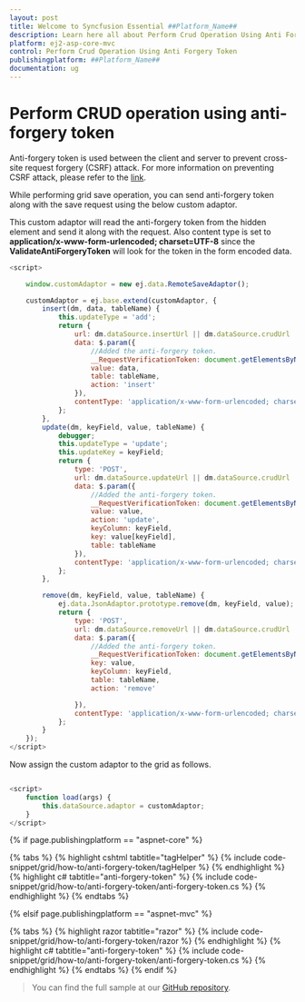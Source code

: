 ```yaml
---
layout: post
title: Welcome to Syncfusion Essential ##Platform_Name##
description: Learn here all about Perform Crud Operation Using Anti Forgery Token of Syncfusion Essential ##Platform_Name## widgets based on HTML5 and jQuery.
platform: ej2-asp-core-mvc
control: Perform Crud Operation Using Anti Forgery Token
publishingplatform: ##Platform_Name##
documentation: ug
---
```



# Perform CRUD operation using anti-forgery token

Anti-forgery token is used between the client and server to prevent cross-site request forgery (CSRF) attack. For more information on preventing CSRF attack, please refer to the [link]( https://docs.microsoft.com/en-us/aspnet/core/security/anti-request-forgery?view=aspnetcore-2.1#authentication-fundamentals).

While performing grid save operation, you can send anti-forgery token along with the save request using the below custom adaptor.

This custom adaptor will read the anti-forgery token from the hidden element and send it along with the request. Also content type is set to **application/x-www-form-urlencoded; charset=UTF-8** since the **ValidateAntiForgeryToken** will look for the token in the form encoded data.

```javascript
<script>

    window.customAdaptor = new ej.data.RemoteSaveAdaptor();

    customAdaptor = ej.base.extend(customAdaptor, {
        insert(dm, data, tableName) {
            this.updateType = 'add';
            return {
                url: dm.dataSource.insertUrl || dm.dataSource.crudUrl || dm.dataSource.url,
                data: $.param({
                    //Added the anti-forgery token.
                    __RequestVerificationToken: document.getElementsByName("__RequestVerificationToken")[0].value,
                    value: data,
                    table: tableName,
                    action: 'insert'
                }),
                contentType: 'application/x-www-form-urlencoded; charset=UTF-8'
            };
        },
        update(dm, keyField, value, tableName) {
            debugger;
            this.updateType = 'update';
            this.updateKey = keyField;
            return {
                type: 'POST',
                url: dm.dataSource.updateUrl || dm.dataSource.crudUrl || dm.dataSource.url,
                data: $.param({
                    //Added the anti-forgery token.
                    __RequestVerificationToken: document.getElementsByName("__RequestVerificationToken")[0].value,
                    value: value,
                    action: 'update',
                    keyColumn: keyField,
                    key: value[keyField],
                    table: tableName
                }),
                contentType: 'application/x-www-form-urlencoded; charset=UTF-8'
            };
        },

        remove(dm, keyField, value, tableName) {
            ej.data.JsonAdaptor.prototype.remove(dm, keyField, value);
            return {
                type: 'POST',
                url: dm.dataSource.removeUrl || dm.dataSource.crudUrl || dm.dataSource.url,
                data: $.param({
                    //Added the anti-forgery token.
                    __RequestVerificationToken: document.getElementsByName("__RequestVerificationToken")[0].value,
                    key: value,
                    keyColumn: keyField,
                    table: tableName,
                    action: 'remove'

                }),
                contentType: 'application/x-www-form-urlencoded; charset=UTF-8'
            };
        }
    });
</script>

```

Now assign the custom adaptor to the grid as follows.

```javascript

<script>
    function load(args) {
        this.dataSource.adaptor = customAdaptor;
    }
</script>

```

{% if page.publishingplatform == "aspnet-core" %}

{% tabs %}
{% highlight cshtml tabtitle="tagHelper" %}
{% include code-snippet/grid/how-to/anti-forgery-token/tagHelper %}
{% endhighlight %}
{% highlight c# tabtitle="anti-forgery-token" %}
{% include code-snippet/grid/how-to/anti-forgery-token/anti-forgery-token.cs %}
{% endhighlight %}
{% endtabs %}

{% elsif page.publishingplatform == "aspnet-mvc" %}

{% tabs %}
{% highlight razor tabtitle="razor" %}
{% include code-snippet/grid/how-to/anti-forgery-token/razor %}
{% endhighlight %}
{% highlight c# tabtitle="anti-forgery-token" %}
{% include code-snippet/grid/how-to/anti-forgery-token/anti-forgery-token.cs %}
{% endhighlight %}
{% endtabs %}
{% endif %}



> You can find the full sample at our [GitHub repository](https://github.com/SyncfusionSamples/ej2-mvc-grid-antiforgerytoken).
